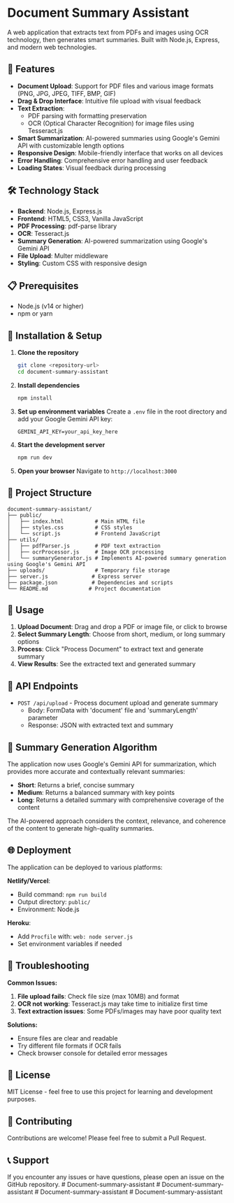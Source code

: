 # Document Summary Assistant

A web application that extracts text from PDFs and images using OCR technology, then generates smart summaries. Built with Node.js, Express, and modern web technologies.

## 🚀 Features

- **Document Upload**: Support for PDF files and various image formats (PNG, JPG, JPEG, TIFF, BMP, GIF)
- **Drag & Drop Interface**: Intuitive file upload with visual feedback
- **Text Extraction**: 
  - PDF parsing with formatting preservation
  - OCR (Optical Character Recognition) for image files using Tesseract.js
- **Smart Summarization**: AI-powered summaries using Google's Gemini API with customizable length options
- **Responsive Design**: Mobile-friendly interface that works on all devices
- **Error Handling**: Comprehensive error handling and user feedback
- **Loading States**: Visual feedback during processing

## 🛠️ Technology Stack

- **Backend**: Node.js, Express.js
- **Frontend**: HTML5, CSS3, Vanilla JavaScript
- **PDF Processing**: pdf-parse library
- **OCR**: Tesseract.js
- **Summary Generation**: AI-powered summarization using Google's Gemini API
- **File Upload**: Multer middleware
- **Styling**: Custom CSS with responsive design

## 📋 Prerequisites

- Node.js (v14 or higher)
- npm or yarn

## 🚀 Installation & Setup

1. **Clone the repository**
   ```bash
   git clone <repository-url>
   cd document-summary-assistant
   ```

2. **Install dependencies**
   ```bash
   npm install
   ```

3. **Set up environment variables**
   Create a `.env` file in the root directory and add your Google Gemini API key:
   ```
   GEMINI_API_KEY=your_api_key_here
   ```

4. **Start the development server**
   ```bash
   npm run dev
   ```

5. **Open your browser**
   Navigate to `http://localhost:3000`

## 📁 Project Structure

```
document-summary-assistant/
├── public/
│   ├── index.html          # Main HTML file
│   ├── styles.css          # CSS styles
│   └── script.js           # Frontend JavaScript
├── utils/
│   ├── pdfParser.js        # PDF text extraction
│   ├── ocrProcessor.js     # Image OCR processing
│   └── summaryGenerator.js # Implements AI-powered summary generation using Google's Gemini API
├── uploads/                # Temporary file storage
├── server.js              # Express server
├── package.json           # Dependencies and scripts
└── README.md             # Project documentation
```

## 🎯 Usage

1. **Upload Document**: Drag and drop a PDF or image file, or click to browse
2. **Select Summary Length**: Choose from short, medium, or long summary options
3. **Process**: Click "Process Document" to extract text and generate summary
4. **View Results**: See the extracted text and generated summary

## 🔧 API Endpoints

- `POST /api/upload` - Process document upload and generate summary
  - Body: FormData with 'document' file and 'summaryLength' parameter
  - Response: JSON with extracted text and summary

## 🎨 Summary Generation Algorithm

The application now uses Google's Gemini API for summarization, which provides more accurate and contextually relevant summaries:
- **Short**: Returns a brief, concise summary
- **Medium**: Returns a balanced summary with key points
- **Long**: Returns a detailed summary with comprehensive coverage of the content

The AI-powered approach considers the context, relevance, and coherence of the content to generate high-quality summaries.

## 🌐 Deployment

The application can be deployed to various platforms:

**Netlify/Vercel**: 
- Build command: `npm run build`
- Output directory: `public/`
- Environment: Node.js

**Heroku**:
- Add `Procfile` with: `web: node server.js`
- Set environment variables if needed

## 🐛 Troubleshooting

**Common Issues:**
1. **File upload fails**: Check file size (max 10MB) and format
2. **OCR not working**: Tesseract.js may take time to initialize first time
3. **Text extraction issues**: Some PDFs/images may have poor quality text

**Solutions:**
- Ensure files are clear and readable
- Try different file formats if OCR fails
- Check browser console for detailed error messages

## 📝 License

MIT License - feel free to use this project for learning and development purposes.

## 🤝 Contributing

Contributions are welcome! Please feel free to submit a Pull Request.

## 📞 Support

If you encounter any issues or have questions, please open an issue on the GitHub repository.
#   D o c u m e n t - s u m m a r y - a s s i s t a n t  
 #   D o c u m e n t - s u m m a r y - a s s i s t a n t  
 #   D o c u m e n t - s u m m a r y - a s s i s t a n t  
 #   D o c u m e n t - s u m m a r y - a s s i s t a n t  
 